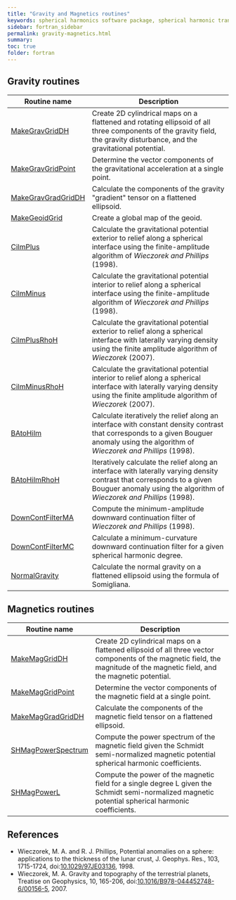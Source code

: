 ```yaml
---
title: "Gravity and Magnetics routines"
keywords: spherical harmonics software package, spherical harmonic transform, legendre functions, multitaper spectral analysis, fortran, Python, gravity, magnetic field
sidebar: fortran_sidebar
permalink: gravity-magnetics.html
summary: 
toc: true
folder: fortran
---
```


<style>
table:nth-of-type(n) {
    display:table;
    width:100%;
}
table:nth-of-type(n) th:nth-of-type(2) {
    width:75%;
}
</style>

## Gravity routines

| Routine name | Description |
| ------------ | ----------- |
| [MakeGravGridDH](makegravgriddh.html) | Create 2D cylindrical maps on a flattened and rotating ellipsoid of all three components of the gravity field, the gravity disturbance, and the gravitational potential. |
| [MakeGravGridPoint](makegravgridpoint.html) | Determine the vector components of the gravitational acceleration at a single point. |
| [MakeGravGradGridDH](makegravgradgriddh.html) | Calculate the components of the gravity "gradient" tensor on a flattened ellipsoid. |
| [MakeGeoidGrid](makegeoidgrid.html) | Create a global map of the geoid. |
| [CilmPlus](cilmplus.html) | Calculate the gravitational potential exterior to relief along a spherical interface using the finite-amplitude algorithm of *Wieczorek and Phillips* (1998). |
| [CilmMinus](cilmminus.html) | Calculate the gravitational potential interior to relief along a spherical interface using the finite-amplitude algorithm of *Wieczorek and Phillips* (1998). |
| [CilmPlusRhoH](cilmplusrhoh.html) | Calculate the gravitational potential exterior to relief along a spherical interface with laterally varying density using the finite amplitude algorithm of *Wieczorek* (2007).|
| [CilmMinusRhoH](cilmminusrhoh.html) | Calculate the gravitational potential interior to relief along a spherical interface with laterally varying density using the finite amplitude algorithm of *Wieczorek* (2007).|
| [BAtoHilm](batohilm.html) | Calculate iteratively the relief along an interface with constant density contrast that corresponds to a given Bouguer anomaly using the algorithm of *Wieczorek and Phillips* (1998). |
| [BAtoHilmRhoH](batohilmrhoh.html) | Iteratively calculate the relief along an interface with laterally varying density contrast that corresponds to a given Bouguer anomaly using the algorithm of *Wieczorek and Phillips* (1998). |
| [DownContFilterMA](downcontfilterma.html) | Compute the minimum-amplitude downward continuation filter of *Wieczorek and Phillips* (1998). |
| [DownContFilterMC](downcontfiltermc.html) | Calculate a minimum-curvature downward continuation filter for a given spherical harmonic degree. |
| [NormalGravity](normalgravity.html) | Calculate the normal gravity on a flattened ellipsoid using the formula of Somigliana. |

## Magnetics routines

| Routine name | Description |
| ------------ | ----------- |
| [MakeMagGridDH](makemaggriddh.html) | Create 2D cylindrical maps on a flattened ellipsoid of all three vector components of the magnetic field, the magnitude of the magnetic field, and the magnetic potential. |
| [MakeMagGridPoint](makemaggridpoint.html) | Determine the vector components of the magnetic field at a single point. |
| [MakeMagGradGridDH](makemaggradgriddh.html) | Calculate the components of the magnetic field tensor on a flattened ellipsoid. |
| [SHMagPowerSpectrum](shmagpowerspectrum.html) | Compute the power spectrum of the magnetic field given the Schmidt semi-normalized magnetic potential spherical harmonic coefficients. |
| [SHMagPowerL](shmagpowerl.html) | Compute the power of the magnetic field for a single degree L given the Schmidt semi-normalized magnetic potential spherical harmonic coefficients. |

## References

* Wieczorek, M. A. and R. J. Phillips, Potential anomalies on a sphere: applications to the thickness of the lunar crust, J. Geophys. Res., 103, 1715-1724, doi:[10.1029/97JE03136](https://doi.org/10.1029/97JE03136), 1998.
* Wieczorek, M. A. Gravity and topography of the terrestrial planets, Treatise on Geophysics, 10, 165-206, doi:[10.1016/B978-044452748-6/00156-5](https://doi.org/10.1016/B978-044452748-6/00156-5), 2007.
